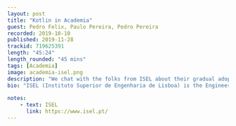 ```yaml
---
layout: post
title: "Kotlin in Academia"
guest: Pedro Felix, Paulo Pereira, Pedro Pereira
recorded: 2019-10-10
published: 2019-11-28
trackid: 719625391
length: "45:24"
length_rounded: "45 mins"
tags: [Academia]
image: academia-isel.png
description: "We chat with the folks from ISEL about their gradual adoption of Kotlin, starting from Android to now having a course on teaching programming with Kotlin"
bio: "ISEL (Instituto Superior de Engenharia de Lisboa) is the Engineering School of the Lisbon Polytechnic Institute. We offer a 3-year bachelor degree followed by a 2-year master degree in informatics and computer engineering"
                                                                                                                                                                                                                                                                                        
notes: 
    - text: ISEL
      link: https://www.isel.pt/
---
```

